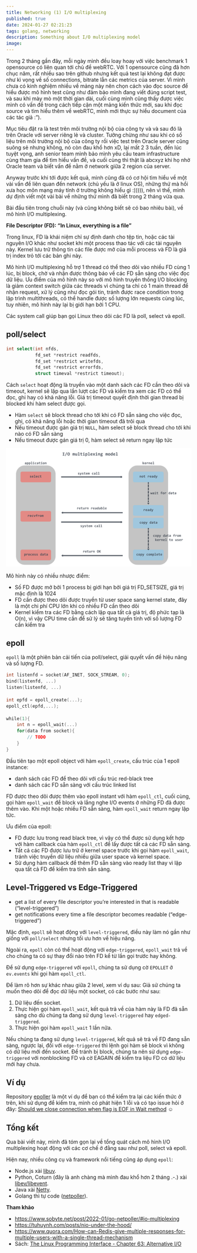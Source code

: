 ```yaml
---
title: Networking (1) I/O multiplexing
published: true
date: 2024-01-27 02:21:23
tags: golang, networking
description: Something about I/O multiplexing model
image: 
---
```


Trong 2 tháng gần đây, mỗi ngày mình đều loay hoay với việc benchmark 1 opensource có liên quan tới chủ đề webRTC. Với 1 opensource cũng đã hơn chục năm, rất nhiều sao trên github nhưng kết quả test lại không đạt được như kì vọng về số connections, bitrate lẫn các metrics của server. Vì mình chưa có kinh nghiệm nhiều về mảng này nên chọn cách vào đọc source để hiểu được mô hình test cũng như đảm bảo mình đang viết đúng script test, và sau khi mày mò một thời gian dài, cuối cùng mình cũng thấy được việc mình có vấn đề trong cách tiếp cận một mảng kiến thức mới, sau khi đọc source và tìm hiểu thêm về webRTC, mình mới thực sự hiểu document của các tác giả :”).

Mục tiêu đặt ra là test trên môi trường nội bộ của công ty và và sau đó là trên Oracle với server riêng lẻ và cluster. Tưởng chừng như sau khi có số liệu trên môi trường nội bộ của công ty rồi việc test trên Oracle server cũng suông sẻ nhưng không, nó còn đau khổ hơn xD, lại mất 2 3 tuần, đến lúc tuyệt vọng, anh senior team mình bảo mình yêu cầu team infrastructure cùng tham gia để tìm hiểu vấn đề, và cuối cùng thì thật là abcxyz khi họ nhờ Oracle team và biết vấn đề nằm ở network giữa 2 region của server.

Anyway trước khi tới được kết quả, mình cũng đã có cơ hội tìm hiểu về một vài vấn đề liên quan đến network (chủ yếu là ở linux OS), những thứ mà hồi xưa học môn mạng máy tính ở trường không hiểu gì :))))),  nên vì thế, mình dự định viết một vài bài về những thứ mình đã biết trong 2 tháng vừa qua.

Bài đầu tiên trong chuỗi này (và cũng không biết sẽ có bao nhiêu bài), về mô hình I/O multiplexing.

**File Descriptor (FD): “In Linux, everything is a file”**

Trong linux, FD là khái niệm chỉ sự định danh cho tệp tin, hoặc các tài nguyên I/O khác như socket khi một process thao tác với các tài nguyên này. Kernel lưu trữ thông tin các file được mở của mỗi process và FD là giá trị index trỏ tới các bản ghi này. 

Mô hình I/O multiplexing hỗ trợ 1 thread có thể theo dõi vào nhiều FD cùng 1 lúc, bị block, chờ và nhận được thông báo về các FD sẵn sàng cho việc đọc dữ liệu. Ưu điểm của mô hình này so với mô hình truyền thống I/O blocking là giảm context switch giữa các threads vì chúng ta chỉ có 1 main thread để nhận request, xử lý cũng như đọc gói tin, tránh được race condition trong lập trình multithreads, có thể handle được số lượng lớn requests cùng lúc, tuy nhiên, mô hình này lại bị giới hạn bởi 1 CPU. 

Các system call giúp bạn gọi Linux theo dõi các FD là poll, select và epoll.

## poll/select

```go
int select(int nfds,
           fd_set *restrict readfds,
           fd_set *restrict writefds,
           fd_set *restrict errorfds,
           struct timeval *restrict timeout);
```

Cách `select` hoạt động là truyền vào một danh sách các FD cần theo dõi và timeout, kernel sẽ lặp qua lần lượt các FD và kiểm tra xem các FD có thể đọc, ghi hay có khả năng lỗi. Giá trị timeout quyết định thời gian thread bị blocked khi hàm select được gọi. 

- Hàm `select` sẽ block thread cho tới khi có FD sẵn sàng cho việc đọc, ghi, có khả năng lỗi hoặc thời gian timeout đã trôi qua
- Nếu timeout được gán giá trị `NULL`, hàm select sẽ block thread cho tới khi nào có FD sẵn sàng
- Nếu timeout được gán giá trị 0, hàm select sẽ return ngay lập tức

![I/O Multiplexing](img/io-multiplexing.png)

Mô hình này có nhiều nhược điểm:

- Số FD được mở bởi 1 process bị giới hạn bởi giá trị FD_SETSIZE, giá trị mặc định là 1024
- FD cần được theo dõi được truyền từ user space sang kernel state, đây là một chi phí CPU lớn khi có nhiều FD cần theo dõi
- Kernel kiểm tra các FD bằng cách lặp qua tất cả giá trị, độ phức tạp là O(n), vì vậy CPU time cần để sử lý sẽ tăng tuyến tính với số lượng FD cần kiểm tra

## epoll

`epoll` là một phiên bản cải tiến của poll/select, giải quyết vấn đề hiệu năng và số lượng FD. 

```go
int listenfd = socket(AF_INET, SOCK_STREAM, 0);   
bind(listenfd, ...)
listen(listenfd, ...)

int epfd = epoll_create(...);
epoll_ctl(epfd,...);

while(1){
    int n = epoll_wait(...)
    for(data from socket){
        // TODO
    }
}
```

Đầu tiên tạo một epoll object với hàm `epoll_create`, cấu trúc của 1 epoll instance:

- danh sách các FD để theo dõi với cấu trúc red-black tree
- danh sách các FD sẵn sàng với cấu trúc linked list

FD được theo dõi được thêm vào epoll instant với hàm `epoll_ctl`, cuối cùng, gọi hàm `epoll_wait` để block và lắng nghe I/O events ở những FD đã được thêm vào. Khi một hoặc nhiều FD sẵn sàng, hàm `epoll_wait` return ngay lập tức.

Ưu điểm của epoll:

- FD được lưu trong read black tree, vì vậy có thể được sử dụng kết hợp với hàm callback của hàm `epoll_ctl` để lấy được tất cả các FD sẵn sàng.
- Tất cả các FD được lưu trữ ở kernel space trước khi gọi hàm `epoll_wait`, tránh việc truyền dữ liệu nhiều giữa user space và kernel space.
- Sử dụng hàm callback để thêm FD sẵn sàng vào ready list thay vì lặp qua tất cả FD để kiểm tra tính sắn sàng.

## Level-Triggered vs Edge-Triggered

- get a list of every file descriptor you’re interested in that is readable (“level-triggered”)
- get notifications every time a file descriptor becomes readable (“edge-triggered”)

Mặc định, `epoll` sẽ hoạt động với `level-triggered`, điều này làm nó gần như giống với `poll/select` nhưng tối ưu hơn về hiệu năng. 

Ngoài ra, `epoll` còn có thể hoạt động với `edge-triggered`, `epoll_wait` trả về cho chúng ta có sự thay đổi nào trên FD kể từ lần gọi trước hay không.

Để sử dụng `edge-triggered` với `epoll`, chúng ta sử dụng cờ `EPOLLET` ở `ev.events` khi gọi hàm `epoll_ctl`.

Để làm rõ hơn sự khác nhau giữa 2 level, xem ví dụ sau:
Giả sử chúng ta muốn theo dõi để đọc dữ liệu một socket, có các bước như sau:

1. Dữ liệu đến socket.
2. Thực hiện gọi hàm `epoll_wait`, kết quả trả về của hàm này là FD đã sẵn sàng cho dù chúng ta đang sử dụng `level-triggered` hay `edged-triggered`.
3. Thực hiện gọi hàm `epoll_wait` 1 lần nữa.

Nếu chúng ta đang sử dụng `level-triggered`, kết quả sẽ trả về FD đang sẵn sàng, ngược lại, đối với `edge-triggered` thì lệnh gọi hàm sẽ block vì không có dữ liệu mới đến socket. Để tránh bị block, chúng ta nên sử dụng `edge-triggered` với nonblocking FD và cờ EAGAIN để kiểm tra liệu FD có dữ liệu mới hay chưa.

## Ví dụ

Repository [epoller](https://github.com/smallnest/epoller) là một ví dụ để bạn có thể kiểm tra lại các kiến thức ở trên, khi sử dụng để kiểm tra, mình có phát hiện 1 lỗi và có tạo issue hỏi ở đây: [Should we close connection when flag is EOF in Wait method](https://github.com/smallnest/epoller/issues/11) :relaxed:

## Tổng kết

Qua bài viết này, mình đã tóm gọn lại về tổng quát cách mô hình I/O multiplexing hoạt động với các cơ chế ở đằng sau như poll, select và epoll. 

Hiện nay, nhiều công cụ và framework nổi tiếng cũng áp dụng `epoll`:

- Node.js xài [libuv](https://github.com/libuv/libuv).
- Python, Coturn (đây là anh chàng mà mình đau khổ hơn 2 tháng .-.) xài [libev/libevent](https://blog.gevent.org/2011/04/28/libev-and-libevent/).
- Java xài [Netty](https://netty.io/).
- Golang thì tự code ([netpoller](https://github.com/golang/go/blob/master/src/runtime/netpoll_epoll.go)).

**Tham khảo**

- https://www.sobyte.net/post/2022-01/go-netpoller/#io-multiplexing
- https://tuhuynh.com/posts/nio-under-the-hood/
- https://www.quora.com/How-can-Redis-give-multiple-responses-for-multiple-users-with-a-single-thread-mechanism
- Sách: [The Linux Programming Interface - Chapter 63: Alternative I/O](https://man7.org/tlpi/)
